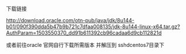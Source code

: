 下载链接

http://download.oracle.com/otn-pub/java/jdk/8u144-b01/090f390dda5b47b9b721c7dfaa008135/jdk-8u144-linux-x64.tar.gz?AuthParam=1503550370_dd91b611392cb96cadaa6d9cb112821d

或者前往oracle 官网自行下载所需版本
并解压到 sshdcentos7目录下
